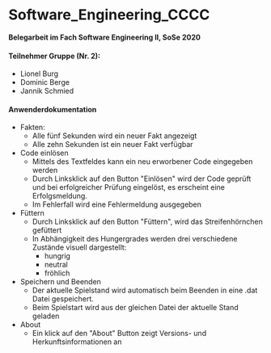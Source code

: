 # Software_Engineering_CCCC

**Belegarbeit im Fach Software Engineering II, SoSe 2020**

#### Teilnehmer Gruppe (Nr. 2):

* Lionel Burg
* Dominic Berge
* Jannik Schmied

#### Anwenderdokumentation

* Fakten: 
    * Alle fünf Sekunden wird ein neuer Fakt angezeigt
    * Alle zehn Sekunden ist ein neuer Fakt verfügbar
* Code einlösen
    * Mittels des Textfeldes kann ein neu erworbener Code eingegeben werden
    * Durch Linksklick auf den Button "Einlösen" wird der Code geprüft und bei erfolgreicher Prüfung eingelöst, es erscheint eine Erfolgsmeldung.
    * Im Fehlerfall wird eine Fehlermeldung ausgegeben
* Füttern
    * Durch Linksklick auf den Button "Füttern", wird das Streifenhörnchen gefüttert
    * In Abhängigkeit des Hungergrades werden drei verschiedene Zustände visuell dargestellt:
        * hungrig
        * neutral
        * fröhlich
* Speichern und Beenden
    * Der aktuelle Spielstand wird automatisch beim Beenden in eine .dat Datei gespeichert.
    * Beim Spielstart wird aus der gleichen Datei der aktuelle Stand geladen 
* About
    * Ein klick auf den "About" Button zeigt Versions- und Herkunftsinformationen an